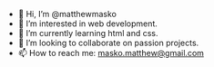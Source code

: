 - 👋 Hi, I’m @matthewmasko
- 👀 I’m interested in web development.
- 🌱 I’m currently learning html and css.
- 💞️ I’m looking to collaborate on passion projects.
- 📫 How to reach me: masko.matthew@gmail.com

<!---
matthewmasko/matthewmasko is a ✨ special ✨ repository because its `README.md` (this file) appears on your GitHub profile.
You can click the Preview link to take a look at your changes.
--->
